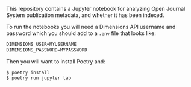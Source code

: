 This repository contains a Jupyter notebook for analyzing Open Journal System publication metadata, and whether it has been indexed. 

To run the notebooks you will need a Dimensions API username and password which you should add to a `.env` file that looks like:

```txt
DIMENSIONS_USER=MYUSERNAME
DIMENSIONS_PASSWORD=MYPASSWORD
```

Then you will want to install Poetry and:

```
$ poetry install
$ poetry run jupyter lab
```
